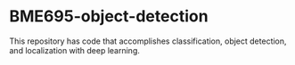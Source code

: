 # BME695-object-detection
This repository has code that accomplishes classification, object detection, and localization with deep learning. 
